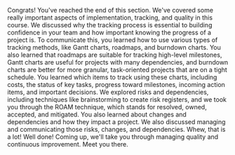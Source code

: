 Congrats! You've reached the end of this section. We've covered some really
important aspects of implementation, tracking, and quality in this course. We
discussed why the tracking process is essential to building confidence in your
team and how important knowing the progress of a project is. To communicate
this, you learned how to use various types of tracking methods, like Gantt
charts, roadmaps, and burndown charts. You also learned that roadmaps are
suitable for tracking high-level milestones, Gantt charts are useful for
projects with many dependencies, and burndown charts are better for more
granular, task-oriented projects that are on a tight schedule. You learned which
items to track using these charts, including costs, the status of key tasks,
progress toward milestones, incoming action items, and important decisions. We
explored risks and dependencies, including techniques like brainstorming to
create risk registers, and we took you through the ROAM technique, which stands
for resolved, owned, accepted, and mitigated. You also learned about changes and
dependencies and how they impact a project. We also discussed managing and
communicating those risks, changes, and dependencies. Whew, that is a lot! Well
done! Coming up, we'll take you through managing quality and continuous
improvement. Meet you there.